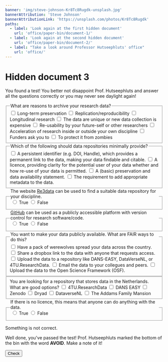 ```yaml
---
banner: 'img/steve-johnson-Kr8Tc8Rugdk-unsplash.jpg'
bannerAttribution: 'Steve Johnson'
bannerAttributionLink: 'https://unsplash.com/photos/Kr8Tc8Rugdk'
paths:
  - label: 'Look again at the first hidden document'
    url: 'office/paper-bin/document-1/'
  - label: 'Look again at the second hidden document'
    url: 'office/paper-bin/document-2/'
  - label: "Take a look around Professor Hutseephluts' office"
    url: 'office/'
---
```


# Hidden document 3

You found a test! You better not disappoint Prof. Hutseephluts and answer all
the questions correctly or you may never see daylight again!

<form novalidate>
  <fieldset>
    <legend>What are reasons to archive your research data?</legend>
    <label class="form-check"><input type="checkbox" required> Long-term preservation</label>
    <label class="form-check"><input type="checkbox" required> Replication/reproducibility</label>
    <label class="form-check"><input type="checkbox" required> Longitudinal research</label>
    <label class="form-check"><input type="checkbox" required> The data are unique or new data collection is expensive</label>
    <label class="form-check"><input type="checkbox" required> Re-usability by your future-self or other researchers</label>
    <label class="form-check"><input type="checkbox" required> Acceleration of research inside or outside your own discipline</label>
    <label class="form-check"><input type="checkbox" required> Funders ask you to</label>
    <label class="form-check"><input type="checkbox" required> To protect it from zombies</label>
  </fieldset>

  <fieldset>
    <legend>Which of the following should data repositories minimally provide?</legend>
    <label class="form-check"><input type="checkbox" required> A persistent identifier (e.g. DOI, Handle), which provides a permanent link to the data, making your data findable and citable.</label>
    <label class="form-check"><input type="checkbox" required> A licence, providing clarity for the potential user of your data whether and how re-use of your data is permitted.</label>
    <label class="form-check"><input type="checkbox" required> A (basic) preservation and data availability statement.</label>
    <label class="form-check"><input type="checkbox" required> The requirement to add appropriate metadata to the data.</label>
  </fieldset>

  <fieldset>
    <legend>The website <a href="https://re3data.org">Re3data</a> can be used to find a suitable data repository for your discipline.<legend>
    <label class="form-check"><input name="re3" type="radio" required> True</label>
    <label class="form-check"><input name="re3" type="radio"> False</label>
  </fieldset>

  <fieldset>
    <legend><a href="https://github.com">GitHub</a> can be used as a publicly accessible platform with version control for research software/code.<legend>
    <label class="form-check"><input name="github" type="radio" required> True</label>
    <label class="form-check"><input name="github" type="radio"> False</label>
  </fieldset>

  <fieldset>
    <legend>You want to make your data publicly available. What are FAIR ways to do this?</legend>
    <label class="form-check"><input type="checkbox"> Have a pack of werewolves spread your data across the country.</label>
    <label class="form-check"><input type="checkbox"> Share a dropbox link to the data with anyone that requests access.</label>
    <label class="form-check"><input type="checkbox" required> Upload the data to a repository like DANS-EASY, DataVerseNL, or 4TU.ResearchData.</label>
    <label class="form-check"><input type="checkbox"> Email the data to your collegues and peers.</label>
    <label class="form-check"><input type="checkbox" required> Upload the data to the Open Science Framework (OSF).</label>
  </fieldset>

  <fieldset>
    You are looking for a repository that stores data in the Netherlands. What are good options?</legend>
    <label class="form-check"><input type="checkbox" required> 4TU.ResearchData</label>
    <label class="form-check"><input type="checkbox" required> DANS EASY</label>
    <label class="form-check"><input type="checkbox"> Zenodo</label>
    <label class="form-check"><input type="checkbox"> Dryad</label>
    <label class="form-check"><input type="checkbox" required> DataverseNL</label>
    <label class="form-check"><input type="checkbox"> The Addams Family Mansion</label>
  </fieldset>

  <fieldset>
    <legend>If there is no licence, this means that anyone can do anything with the data.<legend>
    <label class="form-check"><input name="license" type="radio"> True</label>
    <label class="form-check"><input name="license" type="radio" required> False</label>
  </fieldset>

  <p class="form-if-incorrect">Something is not correct.</p>
  <p class="form-if-correct">Well done, you've passed the test! Prof. Hutseephluts marked the bottom of the bin with the word <strong>AVOID</strong>. Make a note of it!</p>
  <button>Check</button>
</form>
